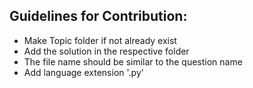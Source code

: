 ## Guidelines for Contribution:

 - Make Topic folder if not already exist
 - Add the solution in the respective folder
 - The file name should be similar to the question name
 - Add language extension '.py'
